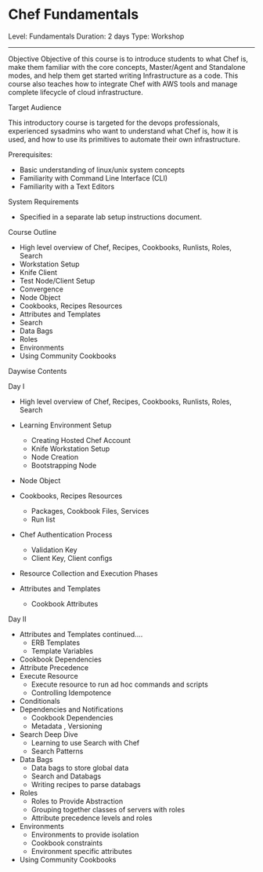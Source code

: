 

Chef  Fundamentals
====================


Level: Fundamentals
Duration: 2 days
Type: Workshop

__________________________________________________________________________

Objective
      Objective of this course is to introduce students to what Chef is, make them familiar with the core concepts, Master/Agent and Standalone modes, and help them get started writing Infrastructure as a code. This course also teaches how to integrate Chef  with AWS tools and manage complete lifecycle of cloud infrastructure.


Target Audience

This introductory course is targeted for the  devops professionals, experienced sysadmins   who want to understand what Chef is, how it is used, and how to use its primitives to  automate their own  infrastructure.   


Prerequisites:

* Basic understanding of linux/unix system concepts
* Familiarity with Command Line Interface (CLI)
* Familiarity with a Text Editors


System Requirements

* Specified in a separate lab setup instructions document.




Course Outline
* High level overview of Chef, Recipes, Cookbooks, Runlists, Roles, Search
* Workstation Setup
* Knife Client
* Test Node/Client Setup
* Convergence
* Node Object
* Cookbooks, Recipes Resources
* Attributes and Templates
* Search
* Data Bags
* Roles
* Environments
* Using Community Cookbooks


Daywise Contents

Day I
* High level overview of Chef, Recipes, Cookbooks, Runlists, Roles, Search

* Learning Environment Setup
   * Creating Hosted Chef Account
   * Knife  Workstation Setup
   * Node Creation
   * Bootstrapping Node
* Node Object
* Cookbooks, Recipes Resources
   * Packages, Cookbook Files, Services
   * Run list
* Chef Authentication Process
   * Validation Key
   * Client Key, Client configs
* Resource Collection and Execution Phases
* Attributes and Templates
   * Cookbook Attributes

Day II

* Attributes and Templates continued....
   * ERB Templates
   * Template Variables
* Cookbook Dependencies
* Attribute Precedence
* Execute Resource
    * Execute resource to run ad hoc commands and scripts
    * Controlling Idempotence
* Conditionals
* Dependencies and Notifications
   * Cookbook Dependencies
   * Metadata , Versioning
* Search  Deep Dive
   * Learning to use Search with Chef
   * Search Patterns
* Data Bags
   * Data bags to store global data
   * Search and Databags
   * Writing recipes to parse databags
* Roles
   * Roles to Provide Abstraction
   * Grouping together classes of servers with roles
   * Attribute precedence levels and roles
* Environments
   * Environments to provide isolation
   * Cookbook constraints
   * Environment specific attributes
* Using Community Cookbooks
